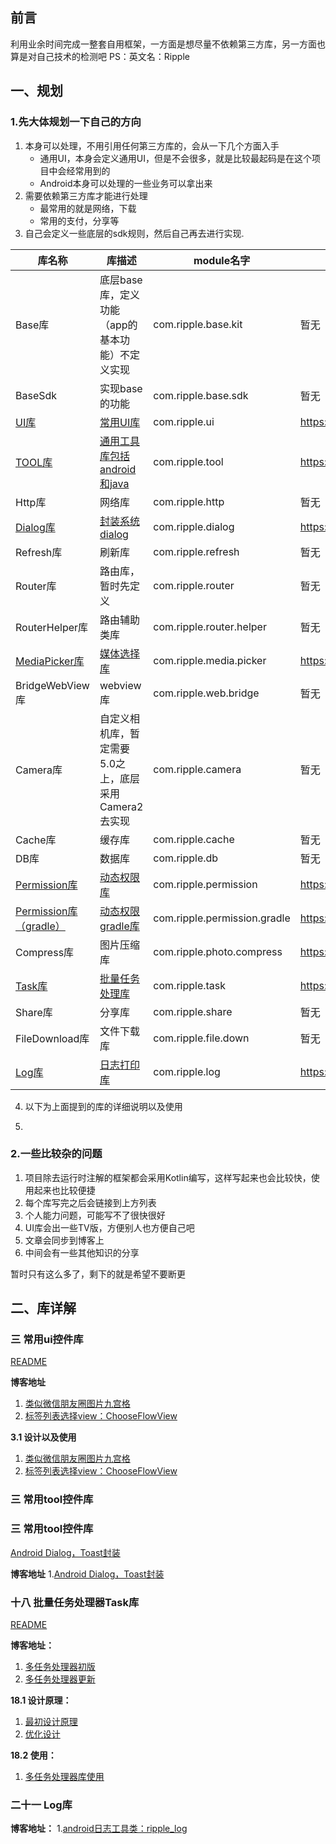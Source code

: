 ## 前言
利用业余时间完成一整套自用框架，一方面是想尽量不依赖第三方库，另一方面也算是对自己技术的检测吧
PS：英文名：Ripple
## 一、规划
### 1.先大体规划一下自己的方向
1. 本身可以处理，不用引用任何第三方库的，会从一下几个方面入手
    * 通用UI，本身会定义通用UI，但是不会很多，就是比较最起码是在这个项目中会经常用到的
    * Android本身可以处理的一些业务可以拿出来
2. 需要依赖第三方库才能进行处理
    * 最常用的就是网络，下载
    * 常用的支付，分享等
3. 自己会定义一些底层的sdk规则，然后自己再去进行实现.


| 库名称                   | 库描述                                           | module名字                    |开源库托管地址|
|-------------------------|-------------------------------------------------|-------------------------------|-------------------|
| Base库                           | 底层base库，定义功能（app的基本功能）不定义实现               | com.ripple.base.kit           |暂无|
| BaseSdk                          | 实现base的功能                                          | com.ripple.base.sdk           |暂无|
| [UI库](#3)                       | [常用UI库](#3)                                          | com.ripple.ui                  |https://github.com/fanyafeng/ripple_ui|
| [TOOL库](#4)                     | [通用工具库包括android和java](4)                          | com.ripple.tool                |https://github.com/fanyafeng/ripple_tool|
| Http库                           | 网络库                                                  | com.ripple.http               |暂无|
| [Dialog库](6)                    | [封装系统dialog](6)                                     | com.ripple.dialog              |https://github.com/fanyafeng/ripple_dialog|
| Refresh库                        | 刷新库                                                  | com.ripple.refresh             |暂无|
| Router库                         | 路由库，暂时先定义                                        | com.ripple.router              |暂无|
| RouterHelper库                   | 路由辅助类库                                             | com.ripple.router.helper       |暂无|
| [MediaPicker库](10)              | [媒体选择库](10)                                        | com.ripple.media.picker        |https://github.com/fanyafeng/ripple_media_picker|
| BridgeWebView库                  | webview库                                              | com.ripple.web.bridge          |暂无|
| Camera库                         | 自定义相机库，暂定需要5.0之上，底层采用Camera2去实现          | com.ripple.camera              |暂无|
| Cache库                          | 缓存库                                                  | com.ripple.cache               |暂无|
| DB库                             | 数据库                                                 | com.ripple.db                  |暂无|
| [Permission库](15)               | [动态权限库](15)                                        | com.ripple.permission          |https://github.com/fanyafeng/ripple_permission|
| [Permission库（gradle）](16)      | [动态权限gradle库](16)                                  | com.ripple.permission.gradle   |https://github.com/fanyafeng/ripple_permission_plugin|
| Compress库                       | 图片压缩库                                               | com.ripple.photo.compress       |https://github.com/fanyafeng/ripple_image_compress|
| [Task库](#18)                    | [批量任务处理库](#18)                                    | com.ripple.task                |https://github.com/fanyafeng/ripple_task|
| Share库                          | 分享库                                                  | com.ripple.share               |暂无|
| FileDownload库                   | 文件下载库                                               | com.ripple.file.down            |暂无|
| [Log库](21)                      | [日志打印库](21)                                         |com.ripple.log                   |https://github.com/fanyafeng/ripple_log|


4. 以下为上面提到的库的详细说明以及使用


5. 

### 2.一些比较杂的问题
1. 项目除去运行时注解的框架都会采用Kotlin编写，这样写起来也会比较快，使用起来也比较便捷
2. 每个库写完之后会链接到上方列表
3. 个人能力问题，可能写不了很快很好
4. UI库会出一些TV版，方便别人也方便自己吧
5. 文章会同步到博客上
6. 中间会有一些其他知识的分享

暂时只有这么多了，剩下的就是希望不要断更

## 二、库详解

### <a id="3">三 常用ui控件库</a>

[README](https://github.com/1181631922/ModuleSample/tree/master/ripple_ui)


**博客地址**
1. [类似微信朋友圈图片九宫格](https://blog.csdn.net/qq_23195583/article/details/106816151)
2. [标签列表选择view：ChooseFlowView](https://blog.csdn.net/qq_23195583/article/details/107092027)

**3.1 设计以及使用**
1. [类似微信朋友圈图片九宫格](https://github.com/1181631922/ModuleSample/blob/master/ripple_ui/doc/ninegrid.md)
2. [标签列表选择view：ChooseFlowView](https://github.com/1181631922/ModuleSample/blob/master/ripple_ui/doc/chooseflowview.md)

### <a id="4">三 常用tool控件库</a>

### <a id="6">三 常用tool控件库</a>
[Android Dialog，Toast封装](https://github.com/fanyafeng/ripple_dialog)

**博客地址**
1.[Android Dialog，Toast封装](https://blog.csdn.net/qq_23195583/article/details/106924853)

###  <a id="18">十八 批量任务处理器Task库</a>
[README](https://github.com/1181631922/ModuleSample/tree/master/ripple_task)

**博客地址：**
1. [多任务处理器初版](https://blog.csdn.net/qq_23195583/article/details/106569808)
2. [多任务处理器更新](https://blog.csdn.net/qq_23195583/article/details/106794355)

**18.1 设计原理：**
1. [最初设计原理](https://github.com/1181631922/ModuleSample/blob/master/ripple_task/doc/DesignPrinciple.md)
2. [优化设计](https://github.com/1181631922/ModuleSample/blob/master/ripple_task/doc/DesignPrinciple2.md)

**18.2 使用：**
1. [多任务处理器库使用](https://github.com/1181631922/ModuleSample/tree/master/ripple_task)


### <a id="21">二十一 Log库</a>

**博客地址：**
1.[android日志工具类：ripple_log](https://blog.csdn.net/qq_23195583/article/details/107232736)






